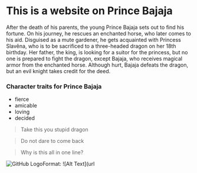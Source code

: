 # This is a website on Prince Bajaja

After the death of his parents, the young Prince Bajaja sets out to find his fortune. 
On his journey, he rescues an enchanted horse, who later comes to his aid. 
Disguised as a mute gardener, he gets acquainted with Princess Slavěna, who is to be sacrificed to a three-headed dragon on her 18th birthday. 
Her father, the king, is looking for a suitor for the princess, but no one is prepared to fight the dragon, except Bajaja, who receives magical armor from the enchanted horse. 
Although hurt, Bajaja defeats the dragon, but an evil knight takes credit for the deed. 

### Character traits for Prince Bajaja

* fierce
* amicable
* loving
* decided

> Take this you stupid dragon

> Do not dare to come back 



>Why is this all in one line?

![GitHub Logo](/images/logo.png)Format: ![Alt Text](url
